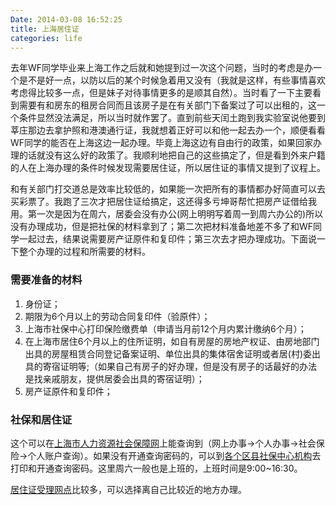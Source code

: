 ```yaml
---
Date: 2014-03-08 16:52:25
title: 上海居住证
categories: life
---
```


去年WF同学毕业来上海工作之后就和她提到过一次这个问题，当时的考虑是办一个是不是好一点，以防以后的某个时候急着用又没有（我就是这样，有些事情喜欢考虑得比较多一点，但是妹子对待事情更多的是顺其自然）。当时看了一下主要看到需要有和房东的租房合同而且该房子是在有关部门下备案过了可以出租的，这一个条件显然没法满足，所以当时就作罢了。直到前些天闰土跑到我实验室说他要到莘庄那边去拿护照和港澳通行证，我就想着正好可以和他一起去办一个，顺便看看WF同学的能否在上海这边一起办理。毕竟上海这边有自由行的政策，如果回家办理的话就没有这么好的政策了。我顺利地把自己的这些搞定了，但是看到外来户籍的人在上海办理的条件时候发现需要居住证，所以居住证的事情又提到了议程上。

和有关部门打交道总是效率比较低的，如果能一次把所有的事情都办好简直可以去买彩票了。我跑了三次才把居住证给搞定，这还得多亏坤哥帮忙把房产证借给我用。第一次是因为在周六，居委会没有办公(网上明明写着周一到周六办公的)所以没有办理成功，但是把社保的材料拿到了；第二次把材料准备地差不多了和WF同学一起过去，结果说需要房产证原件和复印件；第三次去才把办理成功。下面说一下整个办理的过程和所需要的材料。

### 需要准备的材料
1. 身份证；
2. 期限为6个月以上的劳动合同复印件（验原件）；
3. 上海市社保中心打印保险缴费单（申请当月前12个月内累计缴纳6个月）；
4. 在上海市居住6个月以上的住所证明，如自有房屋的房地产权证、由房地部门出具的房屋租赁合同登记备案证明、单位出具的集体宿舍证明或者居(村)委出具的寄宿证明等;（如果自己有房子的好办理，但是没有房子的话最好的办法是找亲戚朋友，提供居委会出具的寄宿证明）；
5. 房产证原件和复印件；
 
### 社保和居住证
这个可以在[上海市人力资源社会保障网](http://www.12333sh.gov.cn/)上能查询到（网上办事->个人办事->社会保险->个人账户查询）。如果没有开通查询密码的，可以到[各个区县社保中心机构](http://www.12333sb.com/shebao/shanghai.html)去打印和开通查询密码。这里周六一般也是上班的，上班时间是9:00~16:30。

[居住证受理网点](http://www.962222.net/wd.php?wdType=3)比较多，可以选择离自己比较近的地方办理。






